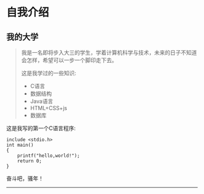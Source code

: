 自我介绍
===========
我的大学
-----------
> 我是一名即将步入大三的学生，学着计算机科学与技术，未来的日子不知道会怎样，希望可以一步一个脚印走下去。
>
> 这是我学过的一些知识:  
> *    C语言
> *    数据结构
> *    Java语言
> *    HTML+CSS+js
> *    数据库
>
这是我写的第一个C语言程序:  

    include <stdio.h>
    int main()
    {
        printf("hello,world!");
        return 0;
    }


奋斗吧，骚年！  
- - -
